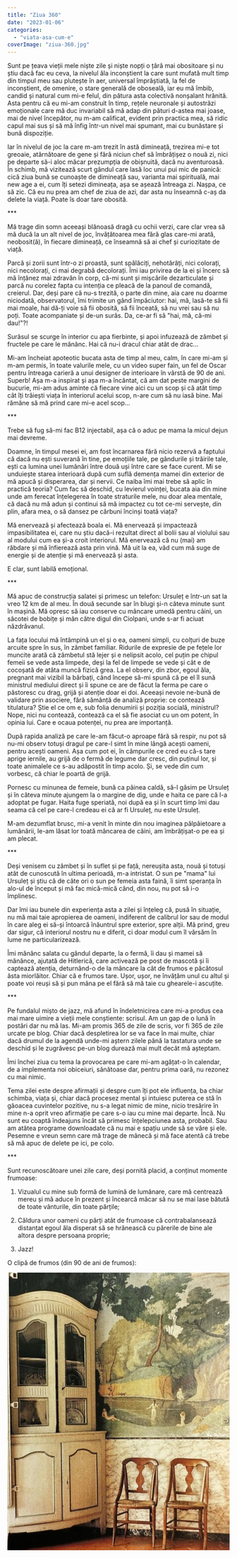 ```yaml
---
title: "Ziua 360"
date: "2023-01-06"
categories: 
  - "viata-asa-cum-e"
coverImage: "ziua-360.jpg"
---
```


Sunt pe țeava vieții mele niște zile și niște nopți o țâră mai obositoare și nu știu dacă fac eu ceva, la nivelul ăla inconștient la care sunt mufată mult timp din timpul meu sau plutește în aer, universal împrăștiată, la fel de inconștient, de omenire, o stare generală de oboseală, iar eu mă îmbib, candid și natural cum mi-e felul, din pătura asta colectivă nonșalant hrănită. Asta pentru că eu mi-am construit în timp, rețele neuronale și autostrăzi emoționale care mă duc invariabil să mă adap din pături d-astea mai joase, mai de nivel începător, nu m-am calificat, evident prin practica mea, să ridic capul mai sus și să mă înfig într-un nivel mai spumant, mai cu bunăstare și bună dispoziție. 

Iar în nivelul de joc la care m-am trezit în astă dimineață, trezirea mi-e tot greoaie, atârnătoare de gene și fără niciun chef să îmbrățișez o nouă zi, nici pe departe să-i aloc măcar prezumpția de obișnuită, dacă nu aventuroasă. În schimb, mă vizitează scurt gândul care lasă loc unui pui mic de panică: cică ziua bună se cunoaște de dimineață sau, varianta mai spirituală, mai new age a ei, cum îți setezi dimineața, așa se așează întreaga zi. Nașpa, ce să zic. Că eu nu prea am chef de ziua de azi, dar asta nu înseamnă c-aș da delete la viață. Poate îs doar tare obosită.

\*\*\*

Mă trage din somn aceeași blănoasă dragă cu ochii verzi, care clar vrea să mă ducă la un alt nivel de joc, învățătoarea mea fără glas care-mi arată, neobosit(ă), în fiecare dimineață, ce înseamnă să ai chef și curiozitate de viață.

Parcă și zorii sunt într-o zi proastă, sunt spălăciți, nehotărâți, nici colorați, nici necolorați, ci mai degrabă decolorați. Îmi iau privirea de la ei și încerc să mă înțânez mai zdravăn în corp, că-mi sunt și mișcările dezarticulate și parcă nu corelez fapta cu intenția ce pleacă de la panoul de comandă, creierul. Dar, deși pare că nu-s trezită, o parte din mine, aia care nu doarme niciodată, observatorul, îmi trimite un gând împăciutor: hai, mă, lasă-te să fii mai moale, hai dă-ți voie să fii obosită, să fii înceată, să nu vrei sau să nu poți. Toate acompaniate și de-un surâs. Da, ce-ar fi să "hai, mă, că-mi dau!"?!

Surâsul se scurge în interior cu apa fierbinte, și apoi infuzează de zâmbet și fructele pe care le mănânc. Hai că nu-i dracul chiar atât de drac…

Mi-am încheiat apoteotic bucata asta de timp al meu, calm, în care mi-am și m-am permis, în toate valurile mele, cu un video super fain, un fel de Oscar pentru întreaga carieră a unui designer de interioare în vârstă de 90 de ani. Superb! Așa m-a inspirat și așa m-a încântat, că am dat peste margini de bucurie, mi-am adus aminte că fiecare vine aici cu un scop și că atât timp cât îți trăiești viața în interiorul acelui scop, n-are cum să nu iasă bine. Mai rămâne să mă prind care mi-e acel scop…

\*\*\*

Trebe să fug să-mi fac B12 injectabil, așa că o aduc pe mama la micul dejun mai devreme. 

Doamne, în timpul mesei ei, am fost încarnarea fără nicio rezervă a faptului că dacă nu ești suverană în tine, pe emoțiile tale, pe gândurile și trăirile tale, ești ca lumina unei lumânări între două uși între care se face curent. Mi se unduiește starea interioară după cum suflă demența mamei din exterior de mă apucă și disperarea, dar și nervii. Ce naiba îmi mai trebe să aplic în practică teoria? Cum fac să deschid, cu levierul voinței, bucata aia din mine unde am ferecat înțelegerea în toate straturile mele, nu doar alea mentale, că dacă nu mă adun și continui să mă impactez cu tot ce-mi servește, din plin, afara mea, o să dansez pe cărbuni încinși toată viața? 

Mă enervează și afectează boala ei. Mă enervează și impactează impasibilitatea ei, care nu știu dacă-i rezultat direct al bolii sau al violului sau al modului cum ea și-a croit interiorul. Mă enervează că nu (mai) am răbdare și mă înfierează asta prin vină. Mă uit la ea, văd cum mă suge de energie și de atenție și mă enervează și asta. 

E clar, sunt labilă emoțional.

\*\*\*

Mă apuc de construcția salatei și primesc un telefon: Ursuleț e într-un sat la vreo 12 km de al meu. În două secunde sar în blugi și-n câteva minute sunt în mașină. Mă opresc să iau conserve cu mâncare umedă pentru câini, un săcotei de bobițe și mân către digul din Ciolpani, unde s-ar fi aciuat năzdrăvanul.

La fața locului mă întâmpină un el și o ea, oameni simpli, cu colțuri de buze arcuite spre în sus, în zâmbet familiar. Ridurile de expresie de pe fețele lor muncite arată că zâmbetul stă lejer și e nelipsit acolo, cel puțin pe chipul femeii se vede asta limpede, deși la fel de limpede se vede și cât e de cocoșată de atâta muncă fizică grea. La el observ, din zbor, egoul ăla, pregnant mai vizibil la bărbați, când începe să-mi spună că pe el îl sună ministrul mediului direct și îi spune ce are de făcut la ferma pe care o păstoresc cu drag, grijă și atenție doar ei doi. Aceeași nevoie ne-bună de validare prin asociere, fără sămânță de analiză proprie: ce contează titulatura? Știe el ce om e, sub folia denumirii și poziția socială, ministrul? Nope, nici nu contează, contează ca el să fie asociat cu un om potent, în opinia lui. Care e ocaua potenței, nu prea are importanță. 

După rapida analiză pe care le-am făcut-o aproape fără să respir, nu pot să nu-mi observ totuși dragul pe care-l simt în mine lângă acești oameni, pentru acești oameni. Așa cum pot ei, în câmpurile ce cred eu că-s tare aprige iernile, au grijă de o fermă de legume dar cresc, din puținul lor, și toate animalele ce s-au adăpostit în timp acolo. Și, se vede din cum vorbesc, că chiar le poartă de grijă.

Pornesc cu minunea de femeie, bună ca pâinea caldă, să-l găsim pe Ursuleț și în câteva minute ajungem la o margine de dig, unde e haita ce pare că l-a adoptat pe fugar. Haita fuge speriată, noi după ea și în scurt timp îmi dau seama că cel pe care-l credeau ei că ar fi Ursuleț, nu este Ursuleț.

M-am dezumflat brusc, mi-a venit în minte din nou imaginea pâlpâietoare a lumânării, le-am lăsat lor toată mâncarea de câini, am îmbrățișat-o pe ea și am plecat.

\*\*\*

Deși venisem cu zâmbet și în suflet și pe față, nereușita asta, nouă și totuși atât de cunoscută în ultima perioadă, m-a intristat. O sun pe "mama" lui Ursuleț și știu că de câte ori o sun pe femeia asta faină, îi simt speranța în alo-ul de început și mă fac mică-mică când, din nou, nu pot să i-o împlinesc.

Dar îmi iau bunele din experiența asta a zilei și înțeleg că, pusă în situație, nu mă mai taie apropierea de oameni, indiferent de calibrul lor sau de modul în care aleg ei să-și întoarcă înăuntrul spre exterior, spre alții. Mă prind, greu dar sigur, că interiorul nostru nu e diferit, ci doar modul cum îl vărsăm în lume ne particularizează.

Îmi mănânc salata cu gândul departe, la o fermă, îi dau și mamei să mănânce, ajutată de Hitlerică, care activează pe post de mascotă și îi captează atenția, deturnând-o de la mâncare la cât de frumos e păcătosul ăsta miorlăitor. Chiar că e frumos tare. Ușor, ușor, ne învățăm unul cu altul și poate voi reuși să și pun mâna pe el fără să mă taie cu ghearele-i ascuțite.

\*\*\*

Pe fundalul mișto de jazz, mă afund în îndeletnicirea care mi-a produs cea mai mare uimire a vieții mele conștiente: scrisul. Am un gap de o lună în postări dar nu mă las. Mi-am promis 365 de zile de scris, vor fi 365 de zile urcate pe blog. Chiar dacă despletirea lor se va face în mai multe, chiar dacă drumul de la agendă unde-mi aștern zilele până la tastatura unde se deschid și le zugrăvesc pe-un blog durează mai mult decât mă așteptam. 

Îmi închei ziua cu tema la provocarea pe care mi-am agățat-o în calendar, de a implementa noi obiceiuri, sănătoase dar, pentru prima oară, nu rezonez cu mai nimic.

Tema zilei este despre afirmații și despre cum îți pot ele influența, ba chiar schimba, viața și, chiar dacă procesez mental și intuiesc puterea ce stă în găoacea cuvintelor pozitive, nu s-a legat nimic de mine, nicio tresărire în mine n-a oprit vreo afirmație pe care s-o iau cu mine mai departe. Încă. Nu sunt eu coaptă îndeajuns încât să primesc înțelepciunea asta, probabil. Sau am atâtea programe downloadate că nu mai e spațiu unde să se vâre și ele. Pesemne e vreun semn care mă trage de mânecă și mă face atentă că trebe să mă apuc de delete pe ici, pe colo. 

\*\*\*

Sunt recunoscătoare unei zile care, deși pornită placid, a conținut momente frumoase:

1. Vizualul cu mine sub formă de lumină de lumânare, care mă centrează mereu și mă aduce în prezent și încearcă măcar să nu se mai lase bătută de toate vânturile, din toate părțile;

3. Căldura unor oameni cu părți atât de frumoase că contrabalansează distanțat egoul ăla disperat să se hrănească cu părerile de bine ale altora despre persoana proprie;

5. Jazz!

O clipă de frumos (din 90 de ani de frumos):

![](images/360.jpeg)
